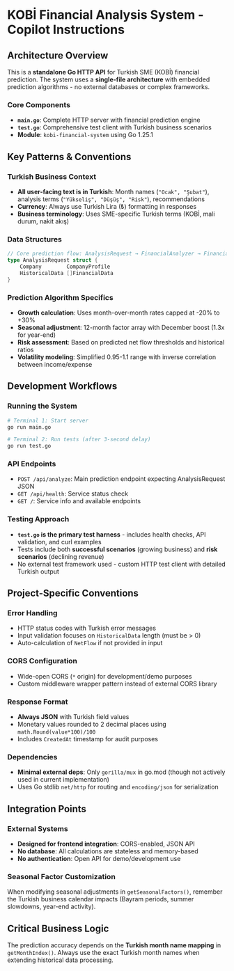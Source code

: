 # KOBİ Financial Analysis System - Copilot Instructions

## Architecture Overview

This is a **standalone Go HTTP API** for Turkish SME (KOBİ) financial prediction. The system uses a **single-file architecture** with embedded prediction algorithms - no external databases or complex frameworks.

### Core Components
- **`main.go`**: Complete HTTP server with financial prediction engine
- **`test.go`**: Comprehensive test client with Turkish business scenarios
- **Module**: `kobi-financial-system` using Go 1.25.1

## Key Patterns & Conventions

### Turkish Business Context
- **All user-facing text is in Turkish**: Month names (`"Ocak", "Şubat"`), analysis terms (`"Yükseliş", "Düşüş", "Risk"`), recommendations
- **Currency**: Always use Turkish Lira (₺) formatting in responses
- **Business terminology**: Uses SME-specific Turkish terms (KOBİ, mali durum, nakit akış)

### Data Structures
```go
// Core prediction flow: AnalysisRequest → FinancialAnalyzer → FinancialAnalysis
type AnalysisRequest struct {
    Company        CompanyProfile
    HistoricalData []FinancialData
}
```

### Prediction Algorithm Specifics
- **Growth calculation**: Uses month-over-month rates capped at -20% to +30%
- **Seasonal adjustment**: 12-month factor array with December boost (1.3x for year-end)
- **Risk assessment**: Based on predicted net flow thresholds and historical ratios
- **Volatility modeling**: Simplified 0.95-1.1 range with inverse correlation between income/expense

## Development Workflows

### Running the System
```bash
# Terminal 1: Start server
go run main.go

# Terminal 2: Run tests (after 3-second delay)
go run test.go
```

### API Endpoints
- `POST /api/analyze`: Main prediction endpoint expecting AnalysisRequest JSON
- `GET /api/health`: Service status check  
- `GET /`: Service info and available endpoints

### Testing Approach
- **`test.go` is the primary test harness** - includes health checks, API validation, and curl examples
- Tests include both **successful scenarios** (growing business) and **risk scenarios** (declining revenue)
- No external test framework used - custom HTTP test client with detailed Turkish output

## Project-Specific Conventions

### Error Handling
- HTTP status codes with Turkish error messages
- Input validation focuses on `HistoricalData` length (must be > 0)
- Auto-calculation of `NetFlow` if not provided in input

### CORS Configuration
- Wide-open CORS (`*` origin) for development/demo purposes
- Custom middleware wrapper pattern instead of external CORS library

### Response Format
- **Always JSON** with Turkish field values
- Monetary values rounded to 2 decimal places using `math.Round(value*100)/100`
- Includes `CreatedAt` timestamp for audit purposes

### Dependencies
- **Minimal external deps**: Only `gorilla/mux` in go.mod (though not actively used in current implementation)
- Uses Go stdlib `net/http` for routing and `encoding/json` for serialization

## Integration Points

### External Systems
- **Designed for frontend integration**: CORS-enabled, JSON API
- **No database**: All calculations are stateless and memory-based
- **No authentication**: Open API for demo/development use

### Seasonal Factor Customization
When modifying seasonal adjustments in `getSeasonalFactors()`, remember the Turkish business calendar impacts (Bayram periods, summer slowdowns, year-end activity).

## Critical Business Logic

The prediction accuracy depends on the **Turkish month name mapping** in `getMonthIndex()`. Always use the exact Turkish month names when extending historical data processing.
